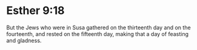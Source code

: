 # Esther 9:18

But the Jews who were in Susa gathered on the thirteenth day and on the fourteenth, and rested on the fifteenth day, making that a day of feasting and gladness.
